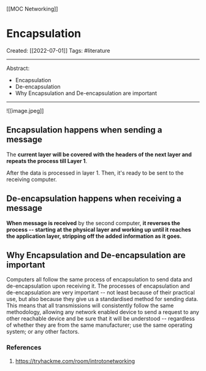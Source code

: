 [[MOC Networking]]

# Encapsulation
Created:  [[2022-07-01]]
Tags: #literature  

---
Abstract:
- Encapsulation
- De-encapsulation
- Why Encapsulation and De-encapsulation are important

---
![[image.jpeg]]
## Encapsulation happens when sending a message
The **current layer will be covered with the headers of the next layer and repeats the process till Layer 1**. 

After the data is processed in layer 1. Then, it's ready to be sent to the receiving computer.


## De-encapsulation happens when receiving a message
**When message is received** by the second computer, **it reverses the process -- starting at the physical layer and working up until it reaches the application layer, stripping off the added information as it goes.** 



## Why Encapsulation and De-encapsulation are important
Computers all follow the same process of encapsulation to send data and de-encapsulation upon receiving it. The processes of encapsulation and de-encapsulation are very important -- not least because of their practical use, but also because they give us a standardised method for sending data. This means that all transmissions will consistently follow the same methodology, allowing any network enabled device to send a request to any other reachable device and be sure that it will be understood -- regardless of whether they are from the same manufacturer; use the same operating system; or any other factors.






### References
1. https://tryhackme.com/room/introtonetworking